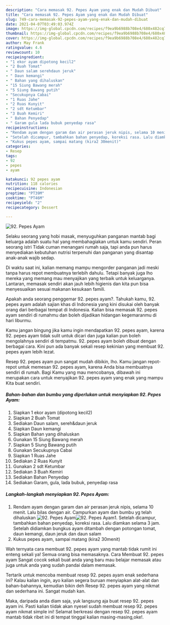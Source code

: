```yaml
---
description: "Cara memasak 92. Pepes Ayam yang enak dan Mudah Dibuat"
title: "Cara memasak 92. Pepes Ayam yang enak dan Mudah Dibuat"
slug: 749-cara-memasak-92-pepes-ayam-yang-enak-dan-mudah-dibuat
date: 2021-04-07T03:49:03.974Z
image: https://img-global.cpcdn.com/recipes/f9ea9b6988b708e4/680x482cq70/92-pepes-ayam-foto-resep-utama.jpg
thumbnail: https://img-global.cpcdn.com/recipes/f9ea9b6988b708e4/680x482cq70/92-pepes-ayam-foto-resep-utama.jpg
cover: https://img-global.cpcdn.com/recipes/f9ea9b6988b708e4/680x482cq70/92-pepes-ayam-foto-resep-utama.jpg
author: May Frank
ratingvalue: 4.6
reviewcount: 10
recipeingredient:
- "1 ekor ayam dipotong kecil2"
- "2 Buah Tomat"
- " Daun salam serehdaun jeruk"
- " Daun kemangi"
- " Bahan yang dihaluskan"
- "15 Siung Bawang merah"
- "5 Siung Bawang putih"
- "Secukupnya Cabai"
- "1 Ruas Jahe"
- "2 Ruas Kunyit"
- "2 sdt Ketumbar"
- "3 Buah Kemiri"
- " Bahan Penyedap"
- " Garam gula lada bubuk penyedap rasa"
recipeinstructions:
- "Rendam ayam dengan garam dan air perasan jeruk nipis, selama 10 menit. Lalu bilas dengan air. Campurkan ayam dan bumbu yg telah dihaluskan"
- "Setelah dicampur, tambahkan bahan penyedap, koreksi rasa. Lalu diamkan selama 3 jam. Setelah didiamkan bungkus ayam ditambah dengan potongan tomat, daun kemangi, daun jeruk dan daun salam"
- "Kukus pepes ayam, sampai matang (kira2 30menit)"
categories:
- Resep
tags:
- 92
- pepes
- ayam

katakunci: 92 pepes ayam 
nutrition: 118 calories
recipecuisine: Indonesian
preptime: "PT39M"
cooktime: "PT46M"
recipeyield: "2"
recipecategory: Dessert

---
```



![92. Pepes Ayam](https://img-global.cpcdn.com/recipes/f9ea9b6988b708e4/680x482cq70/92-pepes-ayam-foto-resep-utama.jpg)

Selaku seorang yang hobi masak, menyuguhkan panganan mantab bagi keluarga adalah suatu hal yang membahagiakan untuk kamu sendiri. Peran seorang istri Tidak cuman menangani rumah saja, tapi anda pun harus menyediakan kebutuhan nutrisi terpenuhi dan panganan yang disantap anak-anak wajib sedap.

Di waktu  saat ini, kalian memang mampu mengorder panganan jadi meski tanpa harus repot membuatnya terlebih dahulu. Tetapi banyak juga lho mereka yang memang mau menyajikan yang terbaik untuk keluarganya. Lantaran, memasak sendiri akan jauh lebih higienis dan kita pun bisa menyesuaikan sesuai makanan kesukaan famili. 



Apakah anda seorang penggemar 92. pepes ayam?. Tahukah kamu, 92. pepes ayam adalah sajian khas di Indonesia yang kini disukai oleh banyak orang dari berbagai tempat di Indonesia. Kalian bisa memasak 92. pepes ayam sendiri di rumahmu dan boleh dijadikan hidangan kegemaranmu di hari liburmu.

Kamu jangan bingung jika kamu ingin mendapatkan 92. pepes ayam, karena 92. pepes ayam tidak sulit untuk dicari dan juga kalian pun boleh mengolahnya sendiri di tempatmu. 92. pepes ayam boleh dibuat dengan berbagai cara. Kini pun ada banyak sekali resep kekinian yang membuat 92. pepes ayam lebih lezat.

Resep 92. pepes ayam pun sangat mudah dibikin, lho. Kamu jangan repot-repot untuk memesan 92. pepes ayam, karena Anda bisa membuatnya sendiri di rumah. Bagi Kamu yang mau mencobanya, dibawah ini merupakan cara untuk menyajikan 92. pepes ayam yang enak yang mampu Kita buat sendiri.

<!--inarticleads1-->

##### Bahan-bahan dan bumbu yang diperlukan untuk menyiapkan 92. Pepes Ayam:

1. Siapkan 1 ekor ayam (dipotong kecil2)
1. Siapkan 2 Buah Tomat
1. Sediakan  Daun salam, sereh&amp;daun jeruk
1. Siapkan  Daun kemangi
1. Siapkan  Bahan yang dihaluskan
1. Gunakan 15 Siung Bawang merah
1. Siapkan 5 Siung Bawang putih
1. Gunakan Secukupnya Cabai
1. Siapkan 1 Ruas Jahe
1. Sediakan 2 Ruas Kunyit
1. Gunakan 2 sdt Ketumbar
1. Sediakan 3 Buah Kemiri
1. Sediakan  Bahan Penyedap
1. Sediakan  Garam, gula, lada bubuk, penyedap rasa




<!--inarticleads2-->

##### Langkah-langkah menyiapkan 92. Pepes Ayam:

1. Rendam ayam dengan garam dan air perasan jeruk nipis, selama 10 menit. Lalu bilas dengan air. Campurkan ayam dan bumbu yg telah dihaluskan
<img src="https://img-global.cpcdn.com/steps/e14e3a7cbff6da16/160x128cq70/92-pepes-ayam-langkah-memasak-1-foto.jpg" alt="92. Pepes Ayam"><img src="https://img-global.cpcdn.com/steps/f411debd62708299/160x128cq70/92-pepes-ayam-langkah-memasak-1-foto.jpg" alt="92. Pepes Ayam">1. Setelah dicampur, tambahkan bahan penyedap, koreksi rasa. Lalu diamkan selama 3 jam. Setelah didiamkan bungkus ayam ditambah dengan potongan tomat, daun kemangi, daun jeruk dan daun salam
1. Kukus pepes ayam, sampai matang (kira2 30menit)




Wah ternyata cara membuat 92. pepes ayam yang mantab tidak rumit ini enteng sekali ya! Semua orang bisa memasaknya. Cara Membuat 92. pepes ayam Sangat cocok sekali buat anda yang baru mau belajar memasak atau juga untuk anda yang sudah pandai dalam memasak.

Tertarik untuk mencoba membuat resep 92. pepes ayam enak sederhana ini? Kalau kalian ingin, ayo kalian segera buruan menyiapkan alat-alat dan bahan-bahannya, kemudian bikin deh Resep 92. pepes ayam yang nikmat dan sederhana ini. Sangat mudah kan. 

Maka, daripada anda diam saja, yuk langsung aja buat resep 92. pepes ayam ini. Pasti kalian tiidak akan nyesel sudah membuat resep 92. pepes ayam nikmat simple ini! Selamat berkreasi dengan resep 92. pepes ayam mantab tidak ribet ini di tempat tinggal kalian masing-masing,oke!.

